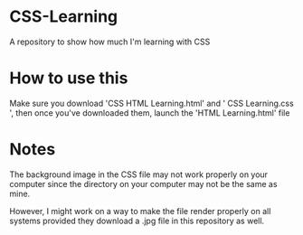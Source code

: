 # CSS-Learning
A repository to show how much I'm learning with CSS

# How to use this
Make sure you download 'CSS HTML Learning.html' and '
CSS Learning.css ', then once you've downloaded them, launch the 'HTML Learning.html' file

# Notes
The background image in the CSS file may not work properly on your computer since the directory on your computer may not be the same as mine.

However, I might work on a way to make the file render properly on all systems provided they download a .jpg file in this repository as well.
